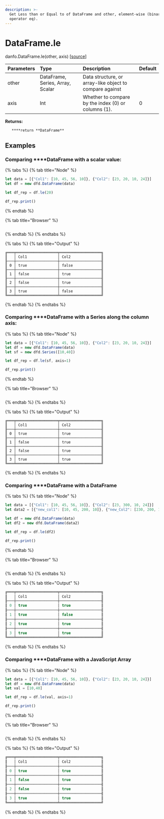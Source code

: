 ```yaml
---
description: >-
  Get Less than or Equal to of DataFrame and other, element-wise (binary
  operator eq).
---
```


# DataFrame.le

danfo.DataFrame.le\(other, axis\) \[[source](https://github.com/opensource9ja/danfojs/blob/master/danfojs/src/core/series.js#L718)\]

| Parameters | Type | Description | Default |
| :--- | :--- | :--- | :--- |
| other | DataFrame, Series, Array, Scalar | Data structure, or array-like object to compare against |  |
| axis | Int | Whether to compare by the index \(0\) or columns \(1\). | 0 |

**Returns:**

       ****return **DataFrame**

## **Examples**

### Comparing ****DataFrame with a scalar value:

{% tabs %}
{% tab title="Node" %}
```javascript
let data = [{"Col1": [10, 45, 56, 10]}, {"Col2": [23, 20, 10, 24]}]
let df = new dfd.DataFrame(data)

let df_rep = df.le(20)

df_rep.print()
```
{% endtab %}

{% tab title="Browser" %}
```

```
{% endtab %}
{% endtabs %}

{% tabs %}
{% tab title="Output" %}
```text
╔═══╤═══════════════════╤═══════════════════╗
║   │ Col1              │ Col2              ║
╟───┼───────────────────┼───────────────────╢
║ 0 │ true              │ false             ║
╟───┼───────────────────┼───────────────────╢
║ 1 │ false             │ true              ║
╟───┼───────────────────┼───────────────────╢
║ 2 │ false             │ true              ║
╟───┼───────────────────┼───────────────────╢
║ 3 │ true              │ false             ║
╚═══╧═══════════════════╧═══════════════════╝
```
{% endtab %}
{% endtabs %}

### Comparing ****DataFrame with a Series along the column axis:

{% tabs %}
{% tab title="Node" %}
```javascript
let data = [{"Col1": [10, 45, 56, 10]}, {"Col2": [23, 20, 10, 24]}]
let df = new dfd.DataFrame(data)
let sf = new dfd.Series([10,40])

let df_rep = df.le(sf, axis=1)

df_rep.print()


```
{% endtab %}

{% tab title="Browser" %}
```

```
{% endtab %}
{% endtabs %}

{% tabs %}
{% tab title="Output" %}
```text
╔═══╤═══════════════════╤═══════════════════╗
║   │ Col1              │ Col2              ║
╟───┼───────────────────┼───────────────────╢
║ 0 │ true              │ true              ║
╟───┼───────────────────┼───────────────────╢
║ 1 │ false             │ true              ║
╟───┼───────────────────┼───────────────────╢
║ 2 │ false             │ true              ║
╟───┼───────────────────┼───────────────────╢
║ 3 │ true              │ true              ║
╚═══╧═══════════════════╧═══════════════════╝
```
{% endtab %}
{% endtabs %}

### Comparing ****DataFrame with a DataFrame

{% tabs %}
{% tab title="Node" %}
```javascript
let data = [{"Col1": [10, 45, 56, 10]}, {"Col2": [23, 300, 10, 24]}]
let data2 = [{"new_col1": [10, 45, 200, 10]}, {"new_Col2": [230, 200, 110, 24]}]

let df = new dfd.DataFrame(data)
let df2 = new dfd.DataFrame(data2)

let df_rep = df.le(df2)

df_rep.print()
```
{% endtab %}

{% tab title="Browser" %}
```

```
{% endtab %}
{% endtabs %}

{% tabs %}
{% tab title="Output" %}
```javascript
╔═══╤═══════════════════╤═══════════════════╗
║   │ Col1              │ Col2              ║
╟───┼───────────────────┼───────────────────╢
║ 0 │ true              │ true              ║
╟───┼───────────────────┼───────────────────╢
║ 1 │ true              │ false             ║
╟───┼───────────────────┼───────────────────╢
║ 2 │ true              │ true              ║
╟───┼───────────────────┼───────────────────╢
║ 3 │ true              │ true              ║
╚═══╧═══════════════════╧═══════════════════╝
```
{% endtab %}
{% endtabs %}

### Comparing ****DataFrame with a JavaScript Array

{% tabs %}
{% tab title="Node" %}
```javascript
let data = [{"Col1": [10, 45, 56, 10]}, {"Col2": [23, 20, 10, 24]}]
let df = new dfd.DataFrame(data)
let val = [10,40]

let df_rep = df.le(val, axis=1)

df_rep.print()
```
{% endtab %}

{% tab title="Browser" %}
```

```
{% endtab %}
{% endtabs %}

{% tabs %}
{% tab title="Output" %}
```javascript
╔═══╤═══════════════════╤═══════════════════╗
║   │ Col1              │ Col2              ║
╟───┼───────────────────┼───────────────────╢
║ 0 │ true              │ true              ║
╟───┼───────────────────┼───────────────────╢
║ 1 │ false             │ true              ║
╟───┼───────────────────┼───────────────────╢
║ 2 │ false             │ true              ║
╟───┼───────────────────┼───────────────────╢
║ 3 │ true              │ true              ║
╚═══╧═══════════════════╧═══════════════════╝
```
{% endtab %}
{% endtabs %}

